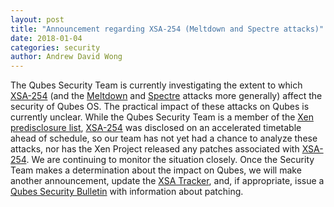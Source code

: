 ```yaml
---
layout: post
title: "Announcement regarding XSA-254 (Meltdown and Spectre attacks)"
date: 2018-01-04
categories: security
author: Andrew David Wong
---
```


The Qubes Security Team is currently investigating the extent to which
[XSA-254] (and the [Meltdown] and [Spectre] attacks more generally)
affect the security of Qubes OS. The practical impact of these attacks
on Qubes is currently unclear.  While the Qubes Security Team is a
member of the [Xen predisclosure list], [XSA-254] was disclosed on an
accelerated timetable ahead of schedule, so our team has not yet had a
chance to analyze these attacks, nor has the Xen Project released any
patches associated with [XSA-254]. We are continuing to monitor the
situation closely. Once the Security Team makes a determination about
the impact on Qubes, we will make another announcement, update the
[XSA Tracker], and, if appropriate, issue a [Qubes Security Bulletin]
with information about patching.

[XSA-254]: https://xenbits.xen.org/xsa/advisory-254.html
[Meltdown]: https://meltdownattack.com/
[Spectre]: https://spectreattack.com/
[Xen predisclosure list]: https://www.xenproject.org/security-policy.html
[XSA Tracker]: /security/xsa/
[Qubes Security Bulletin]: /security/qsb/


